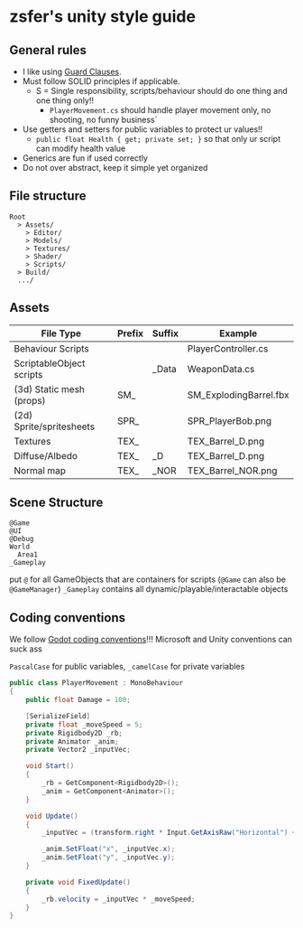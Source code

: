 # zsfer's unity style guide

## General rules

- I like using [Guard Clauses](https://deviq.com/design-patterns/guard-clause).
- Must follow SOLID principles if applicable.
  - S = Single responsibility, scripts/behaviour should do one thing and one thing only!!
    - `PlayerMovement.cs` should handle player movement only, no shooting, no funny business`
- Use getters and setters for public variables to protect ur values!!
  - `public float Health { get; private set; }` so that only ur script can modify health value
- Generics are fun if used correctly
- Do not over abstract, keep it simple yet organized

## File structure

```
Root
  > Assets/
    > Editor/
    > Models/
    > Textures/
    > Shader/
    > Scripts/
  > Build/
  .../
```

## Assets

| File Type | Prefix | Suffix | Example | 
------------|--------|---------|-------|
| Behaviour Scripts |  | | PlayerController.cs |
| ScriptableObject scripts | | _Data | WeaponData.cs |
| (3d) Static mesh (props) | SM_ | | SM_ExplodingBarrel.fbx |
| (2d) Sprite/spritesheets | SPR_ | | SPR_PlayerBob.png |
| Textures | TEX_ | | TEX_Barrel_D.png |
| Diffuse/Albedo | TEX_ | _D | TEX_Barrel_D.png |
| Normal map | TEX_ | _NOR | TEX_Barrel_NOR.png |

## Scene Structure

```
@Game
@UI
@Debug
World
  Area1
_Gameplay
```

put `@` for all GameObjects that are containers for scripts (`@Game` can also be `@GameManager`)
`_Gameplay` contains all dynamic/playable/interactable objects

## Coding conventions

We follow [Godot coding conventions](https://docs.godotengine.org/en/stable/tutorials/scripting/c_sharp/c_sharp_style_guide.html)!!! Microsoft and Unity conventions can suck ass

`PascalCase` for public variables, `_camelCase` for private variables

```c#
public class PlayerMovement : MonoBehaviour
{
    public float Damage = 100;

    [SerializeField]
    private float _moveSpeed = 5;
    private Rigidbody2D _rb;
    private Animator _anim;
    private Vector2 _inputVec;

    void Start()
    {
        _rb = GetComponent<Rigidbody2D>();
        _anim = GetComponent<Animator>();
    }

    void Update()
    {
        _inputVec = (transform.right * Input.GetAxisRaw("Horizontal") + transform.up * Input.GetAxisRaw("Vertical")).normalized;

        _anim.SetFloat("x", _inputVec.x);
        _anim.SetFloat("y", _inputVec.y);
    }

    private void FixedUpdate()
    {
        _rb.velocity = _inputVec * _moveSpeed;
    }
}
```
